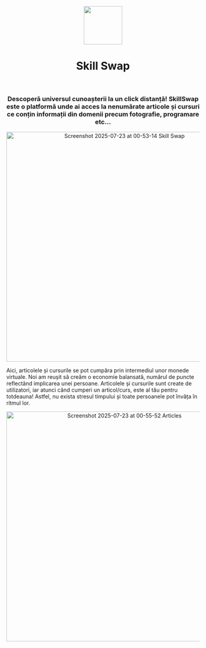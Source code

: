 <p align="center">
    <a href="https://chime-share.com" target="_blank">
        <img src="https://chime-share.com/frontend/web/img/logo-white.png" height="100px">
    </a>
    <h1 align="center">Skill Swap</h1>
    <br>
    <h3 align="center">Descoperă universul cunoașterii la un click distanță! SkillSwap este o platformă unde ai acces la nenumărate articole și cursuri ce conțin informații din domenii precum fotografie, programare etc...</h3>
    <div align="center">
        <img width="600" alt="Screenshot 2025-07-23 at 00-53-14 Skill Swap" src="https://github.com/user-attachments/assets/8a639b93-481f-4b23-9068-0ec15240001f" />
    </div>
    <p>Aici, articolele și cursurile se pot cumpăra prin intermediul unor monede virtuale. Noi am reușit să creăm o economie balansată, numărul de puncte reflectând implicarea unei persoane. Articolele și cursurile sunt create de utilizatori, iar atunci când cumperi un     articol/curs, este al tău pentru totdeauna! Astfel, nu exista stresul timpului și toate persoanele pot învăța în ritmul lor.</p>
    <div align="center">
        <img width="600" alt="Screenshot 2025-07-23 at 00-55-52 Articles" src="https://github.com/user-attachments/assets/7c45cc7d-932e-4c91-a6ab-0ff7b00b18cb" />    
    </div>

</p>
